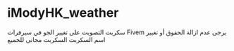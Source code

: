 # iModyHK_weather
سكربت التصويت على تغيير الجو في سيرفرات Fivem
يرجى عدم ازالة الحقوق أو تغيير اسم السكربت
السكربت مجاني للجميع
